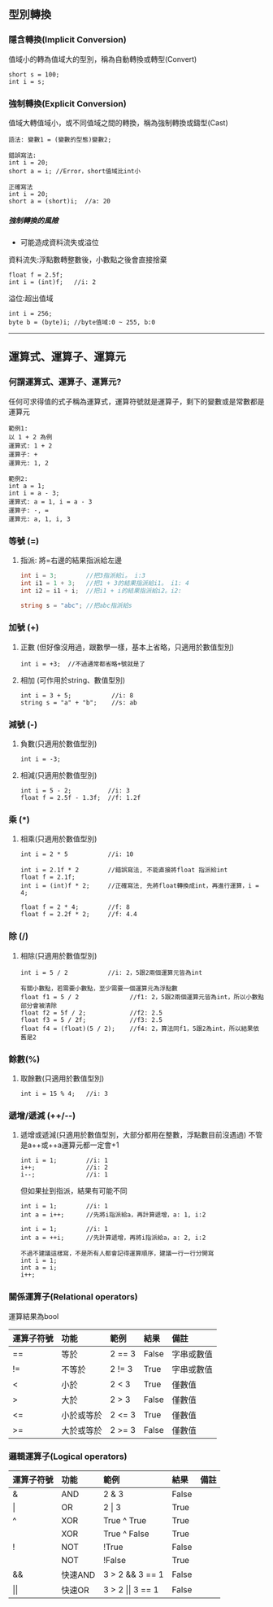 ## 型別轉換

### 隱含轉換(Implicit Conversion)
值域小的轉為值域大的型別，稱為自動轉換或轉型(Convert)
```
short s = 100;
int i = s;
```

### 強制轉換(Explicit Conversion)
值域大轉值域小，或不同值域之間的轉換，稱為強制轉換或鑄型(Cast)
```
語法: 變數1 = (變數的型態)變數2;
```

```
錯誤寫法:
int i = 20;
short a = i; //Error，short值域比int小

正確寫法
int i = 20;
short a = (short)i;  //a: 20
```

##### 強制轉換的風險
- 可能造成資料流失或溢位

資料流失:浮點數轉整數後，小數點之後會直接捨棄
```
float f = 2.5f;
int i = (int)f;   //i: 2
```

溢位:超出值域
```
int i = 256;
byte b = (byte)i; //byte值域:0 ~ 255, b:0
```
---

## 運算式、運算子、運算元

### 何謂運算式、運算子、運算元?
任何可求得值的式子稱為運算式，運算符號就是運算子，剩下的變數或是常數都是運算元
```
範例1:
以 1 + 2 為例
運算式: 1 + 2
運算子: +
運算元: 1, 2

範例2:
int a = 1;
int i = a - 3;
運算式: a = 1, i = a - 3
運算子: -, =
運算元: a, 1, i, 3
```


### 等號 (=)
1. 指派: 將=右邊的結果指派給左邊
   ``` C#
   int i = 3;        //把3指派給i。 i:3
   int i1 = 1 + 3;   //把1 + 3的結果指派給i1。 i1: 4
   int i2 = i1 + i;  //把i1 + i的結果指派給i2。i2:

   string s = "abc"; //把abc指派給s
   ```

### 加號 (+)
1. 正數 (但好像沒用過，跟數學一樣，基本上省略，只適用於數值型別)
   ```
   int i = +3;  //不過通常都省略+號就是了
   ```
2. 相加 (可作用於string、數值型別)
   ```
   int i = 3 + 5;           //i: 8
   string s = "a" + "b";    //s: ab
   ```

### 減號 (-)
1. 負數(只適用於數值型別)
   ```
   int i = -3; 
   ```
2. 相減(只適用於數值型別)
   ```
   int i = 5 - 2;          //i: 3
   float f = 2.5f - 1.3f;  //f: 1.2f
   ```

### 乘 (*)
1. 相乘(只適用於數值型別)
   ```
   int i = 2 * 5           //i: 10

   int i = 2.1f * 2        //錯誤寫法, 不能直接將float 指派給int
   float f = 2.1f;
   int i = (int)f * 2;     //正確寫法, 先將float轉換成int，再進行運算，i = 4;

   float f = 2 * 4;        //f: 8
   float f = 2.2f * 2;     //f: 4.4
   ```

### 除 (/)
1. 相除(只適用於數值型別)
   ```
   int i = 5 / 2           //i: 2，5跟2兩個運算元皆為int

   有關小數點，若需要小數點，至少需要一個運算元為浮點數
   float f1 = 5 / 2              //f1: 2，5跟2兩個運算元皆為int，所以小數點部分會被清除
   float f2 = 5f / 2;            //f2: 2.5
   float f3 = 5 / 2f;            //f3: 2.5
   float f4 = (float)(5 / 2);    //f4: 2，算法同f1，5跟2為int，所以結果依舊是2
   ```

### 餘數(%)
1. 取餘數(只適用於數值型別)
   ```
   int i = 15 % 4;   //i: 3
   ```

### 遞增/遞減 (++/--)
1. 遞增或遞減(只適用於數值型別，大部分都用在整數，浮點數目前沒遇過)
   不管是a++或++a運算元都一定會+1
   ```
   int i = 1;        //i: 1
   i++;              //i: 2
   i--;              //i: 1
   ```
   但如果扯到指派，結果有可能不同
   ```
   int i = 1;        //i: 1
   int a = i++;      //先將i指派給a，再計算遞增，a: 1, i:2

   int i = 1;        //i: 1
   int a = ++i;      //先計算遞增，再將i指派給a，a: 2, i:2

   不過不建議這樣寫，不是所有人都會記得運算順序，建議一行一行分開寫
   int i = 1;
   int a = i;
   i++;
   ```

### 關係運算子(Relational operators)
運算結果為bool

| 運算子符號 |     功能     |   範例   | 結果  |    備註   |
| :-------  | :----------- |:------  | :---- | :-------- |
|     ==    |      等於    | 2 == 3  | False | 字串或數值 |
|     !=    |     不等於   | 2 != 3  | True  | 字串或數值 |
|     <     |      小於    |  2 < 3  | True  |   僅數值   |
|     >     |      大於    | 2 > 3   | False |   僅數值   |
|     <=    |   小於或等於  | 2 <= 3  | True  |   僅數值   |
|     >=    |   大於或等於  | 2 >= 3  | False |   僅數值   |

### 邏輯運算子(Logical operators)
| 運算子符號 |     功能     |         範例       | 結果  |    備註   |
| :-------  | :----------- | :---------------  | :---- | :-------- |
|     &     |      AND     |        2 & 3      | False |  |
|     \|    |      OR      |        2 \| 3     | True  |  |
|     ^     |      XOR     |    True ^ True    | True  |  |
|           |      XOR     |    True ^ False   | True  |  |
|     !     |      NOT     |        !True      | False |  |
|           |      NOT     |       !False      | True  |  |
|     &&    |   快速AND    |  3 > 2 && 3 == 1  | False |  |
|    \|\|   |   快速OR     | 3 > 2 \|\| 3 == 1 | False |  |